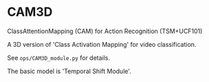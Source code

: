 # CAM3D
ClassAttentionMapping (CAM) for Action Recognition (TSM+UCF101)

A 3D version of 'Class Activation Mapping' for video classification.

See `ops/CAM3D_module.py` for details.

The basic model is 'Temporal Shift Module'.

